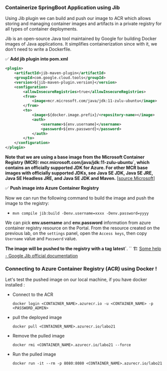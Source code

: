 
### Containerize SpringBoot Application using Jib

Using Jib plugin we can build and push our image to ACR which allows storing and managing container images and artifacts in a private registry for all types of container deployments.

Jib is an open-source Java tool maintained by Google for building Docker images of Java applications. It simplifies containerization since with it, we don't need to write a Dockerfile.

✅ **Add jib plugin into pom.xml**

```xml
<plugin>
    <artifactId>jib-maven-plugin</artifactId>
    <groupId>com.google.cloud.tools</groupId>
    <version>${jib-maven-plugin.version}</version>
    <configuration>
        <allowInsecureRegistries>true</allowInsecureRegistries>
        <from>
            <image>mcr.microsoft.com/java/jdk:11-zulu-ubuntu</image>
        </from>
        <to>
            <image>${docker.image.prefix}/<repository-name></image>
            <auth>
                <username>${env.username}</username>
                <password>${env.password}</password>
            </auth>
        </to>
    </configuration>
</plugin>
```

**Note that we are using a base image from the Microsoft Container Registry (MCR): mcr.microsoft.com/java/jdk:11-zulu-ubuntu`, which contains an officially supported JDK for Azure. For other MCR base images with officially supported JDKs, see Java SE JDK, Java SE JRE, Java SE Headless JRE, and Java SE JDK and Maven.** [[source Microsoft](https://docs.microsoft.com/en-us/azure/container-registry/container-registry-java-quickstart)]

✅ **Push image into Azure Container Registry**

Now we can run the following command to build the image and push the image to the registry:

- `mvn compile jib:build -Denv.username=xxxx -Denv.password=yyyy`

We can pick **env.username** and **env.password** information from azure container registry resource on the Portal.
From the resource created on the previous lab, on the `settings` panel, open the `Access keys`, then copy `Username` value and `Password` value. 

**The image will be pushed to the registry with a tag latest`**.
``
:building_construction: [Some help - Google Jib official documentation](https://cloud.google.com/java/getting-started/jib?hl=fr)


### Connecting to Azure Container Registry (ACR) using Docker !

Let's test the pushed image on our local machine, if you have docker installed :

- Connect to the ACR

  `docker login <CONTAINER_NAME>.azurecr.io -u <CONTAINER_NAME> -p <PASSWORD_ADMIN>`


- pull the deployed image

  `docker pull <CONTAINER_NAME>.azurecr.io/labo21`


- Remove the pulled image

  `docker rmi <CONTAINER_NAME>.azurecr.io/labo21 --force`


- Run the pulled image

  `docker run -it --rm -p 8080:8080 <CONTAINER_NAME>.azurecr.io/labo21`